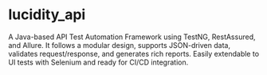 # lucidity_api
A Java-based API Test Automation Framework using TestNG, RestAssured, and Allure. It follows a modular design, supports JSON-driven data, validates request/response, and generates rich reports. Easily extendable to UI tests with Selenium and ready for CI/CD integration.
